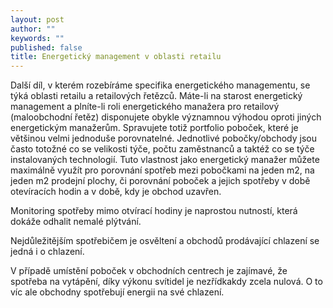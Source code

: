 ```yaml
---
layout: post
author: ""
keywords: ""
published: false
title: Energetický management v oblasti retailu
---
```


Další díl, v kterém rozebíráme specifika energetického managementu, se týká oblasti retailu a retailových řetězců. 
Máte-li na starost energetický management a plníte-li roli energetického manažera pro retailový (maloobchodní řetěz) disponujete obykle významnou výhodou oproti jiných energetickým manažerům. Spravujete totiž portfolio poboček, které je většinou velmi jednoduše porovnatelné. Jednotlivé pobočky/obchody jsou často totožné co se velikosti týče, počtu zaměstnanců a taktéž co se týče instalovaných technologií. Tuto vlastnost jako energetický manažer můžete maximálně využít pro porovnání spotřeb mezi pobočkami na jeden m2, na jeden m2 prodejní plochy, či porovnání poboček a jejich spotřeby v době otevíracích hodin a v době, kdy je obchod uzavřen.

Monitoring spotřeby mimo otvírací hodiny je naprostou nutností, která dokáže odhalit nemalé plýtvání.

Nejdůležitějším spotřebičem je osvěltení a obchodů prodávající chlazení se jedná i o chlazení.

V případě umístění poboček v obchodních centrech je zajímavé, že spotřeba na vytápění, díky výkonu svítidel je nezřídkakdy zcela nulová. O to víc ale obchodny spotřebují energii na své chlazení.